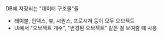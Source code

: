 DB에 저장되는 "데이터 구조물"들
- 테이블, 인덱스, 뷰, 시퀀스, 프로시저 등이 모두 오브젝트
- UI에서 "오브젝트 개수", "변경된 오브젝트" 같은 걸 보여줄 때 사용


